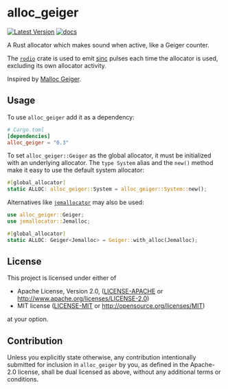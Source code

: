 # alloc_geiger

[![Latest Version]][crates.io] [![docs]][docs.rs]

A Rust allocator which makes sound when active, like a Geiger counter.

The [`rodio`] crate is used to emit [sinc] pulses each time the allocator is
used, excluding its own allocator activity.

Inspired by [Malloc Geiger].

## Usage

To use `alloc_geiger` add it as a dependency:

```toml
# Cargo.toml
[dependencies]
alloc_geiger = "0.3"
```

To set `alloc_geiger::Geiger` as the global allocator, it must be initialized
with an underlying allocator. The `type System` alias and the `new()` method
make it easy to use the default system allocator:

```rust
#[global_allocator]
static ALLOC: alloc_geiger::System = alloc_geiger::System::new();
```

Alternatives like [`jemallocator`] may also be used:

```rust
use alloc_geiger::Geiger;
use jemallocator::Jemalloc;

#[global_allocator]
static ALLOC: Geiger<Jemalloc> = Geiger::with_alloc(Jemalloc);
```


## License

This project is licensed under either of

 * Apache License, Version 2.0, ([LICENSE-APACHE](LICENSE-APACHE) or
   http://www.apache.org/licenses/LICENSE-2.0)
 * MIT license ([LICENSE-MIT](LICENSE-MIT) or
   http://opensource.org/licenses/MIT)

at your option.

## Contribution

Unless you explicitly state otherwise, any contribution intentionally submitted
for inclusion in `alloc_geiger` by you, as defined in the Apache-2.0 license,
shall be dual licensed as above, without any additional terms or conditions.

[`rodio`]: https://crates.io/crates/rodio
[sinc]: https://en.wikipedia.org/wiki/Sinc_function
[Malloc Geiger]: https://github.com/laserallan/malloc_geiger
[`jemallocator`]: https://crates.io/crates/jemallocator
[Latest Version]: https://img.shields.io/crates/v/alloc_geiger.svg
[crates.io]: https://crates.io/crates/alloc_geiger
[docs]: https://docs.rs/alloc_geiger/badge.svg
[docs.rs]: https://docs.rs/alloc_geiger/

